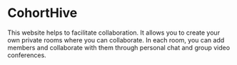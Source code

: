 # CohortHive
This website helps to facilitate collaboration. It allows you to create your own private rooms where you can collaborate. In each room, you can add members and collaborate with them through personal chat and group video conferences.






